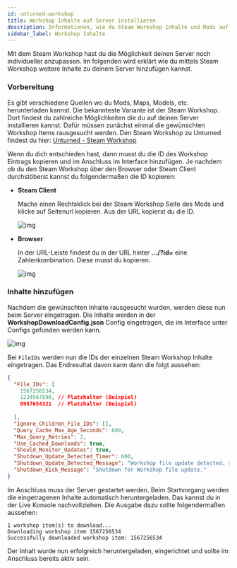 ```yaml
---
id: unturned-workshop
title: Workshop Inhalte auf Server installieren
description: Informationen, wie du Steam Workshop Inhalte und Mods auf deinen Unturned-Server von ZAP-Hosting installieren kannst - ZAP-Hosting.com Dokumentation
sidebar_label: Workshop Inhalte
---
```


Mit dem Steam Workshop hast du die Möglichkeit deinen Server noch individueller anzupassen. Im folgenden wird erklärt wie du mittels Steam Workshop weitere Inhalte zu deinem Server hinzufügen kannst. 

### Vorbereitung

Es gibt verschiedene Quellen wo du Mods, Maps, Models, etc. herunterladen kannst. Die bekannteste Variante ist der Steam Workshop. Dort findest du zahlreiche Möglichkeiten die du auf deinen Server installieren kannst. Dafür müssen zunächst einmal die gewünschten Workshop Items rausgesucht werden. Den Steam Workshop zu Unturned findest du hier:  [Unturned - Steam Workshop](https://steamcommunity.com/app/304930/workshop/)



Wenn du dich entschieden hast, dann musst du die ID des Workshop Eintrags kopieren und im Anschluss im Interface hinzufügen. Je nachdem ob du den Steam Workshop über den Browser oder Steam Client durchstöberst kannst du folgendermaßen die ID kopieren:

- **Steam Client**

  Mache einen Rechtsklick bei der Steam Workshop Seite des Mods und klicke auf Seitenurl kopieren. Aus der URL kopierst du die ID. 

  ![img](https://screensaver01.zap-hosting.com/index.php/s/QD89esrFTQ8gZfb/preview)

  

- **Browser**

  In der URL-Leiste findest du in der URL hinter **.../?id=** eine Zahlenkombination. Diese musst du kopieren. 

  ![img](https://screensaver01.zap-hosting.com/index.php/s/XzRRT98ess4dyFX/preview)





### Inhalte hinzufügen

Nachdem die gewünschten Inhalte rausgesucht wurden, werden diese nun beim Server eingetragen. Die Inhalte werden in der **WorkshopDownloadConfig.json** Config eingetragen, die im Interface unter Configs gefunden werden kann.

![img](https://screensaver01.zap-hosting.com/index.php/s/xRyD4jX9g5YBorM/preview)

Bei `FileIDs` werden nun die IDs der einzelnen Steam Workshop Inhalte eingetragen. Das Endresultat davon kann dann die folgt aussehen:

```json
{
  "File_IDs": [
  	1567256534,
    1234567890, // Platzhalter (Beispiel)
    0987654321  // Platzhalter (Beispiel)
  
  ],
  "Ignore_Children_File_IDs": [],
  "Query_Cache_Max_Age_Seconds": 600,
  "Max_Query_Retries": 2,
  "Use_Cached_Downloads": true,
  "Should_Monitor_Updates": true,
  "Shutdown_Update_Detected_Timer": 600,
  "Shutdown_Update_Detected_Message": "Workshop file update detected, shutdown in: {0}",
  "Shutdown_Kick_Message": "Shutdown for Workshop file update."
}
```

Im Anschluss muss der Server gestartet werden. Beim Startvorgang werden die eingetragenen Inhalte automatisch heruntergeladen. Das kannst du in der Live Konsole nachvollziehen. Die Ausgabe dazu sollte folgendermaßen aussehen:

```
1 workshop item(s) to download...
Downloading workshop item 1567256534
Successfully downloaded workshop item: 1567256534
```

Der Inhalt wurde nun erfolgreich heruntergeladen, eingerichtet und sollte im Anschluss bereits aktiv sein. 
